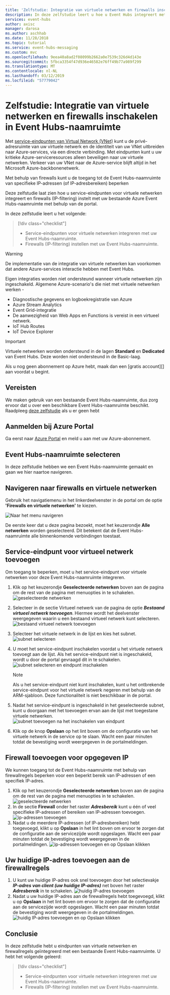 ```yaml
---
title: 'Zelfstudie: Integratie van virtuele netwerken en firewalls inschakelen in Event Hubs | Microsoft Docs'
description: In deze zelfstudie leert u hoe u Event Hubs integreert met virtuele netwerken en Firewalls om toegang te beveiligen.
services: event-hubs
author: axisc
manager: darosa
ms.author: aschhab
ms.date: 11/28/2018
ms.topic: tutorial
ms.service: event-hubs-messaging
ms.custom: mvc
ms.openlocfilehash: 9eea40a8ad2f08099b2662a0e7539c326d4d143e
ms.sourcegitcommit: 5fbca3354f47d936e46582e76ff49b77a989f299
ms.translationtype: MT
ms.contentlocale: nl-NL
ms.lasthandoff: 03/12/2019
ms.locfileid: "57779042"
---
```

# <a name="tutorial-enable-virtual-networks-integration-and-firewalls-on-event-hubs-namespace"></a>Zelfstudie: Integratie van virtuele netwerken en firewalls inschakelen in Event Hubs-naamruimte

Met [service-eindpunten van Virtual Network (VNet)](../virtual-network/virtual-network-service-endpoints-overview.md) kunt u de privé-adresruimte van uw virtuele netwerk en de identiteit van uw VNet uitbreiden naar Azure-services, via een directe verbinding. Met eindpunten kunt u uw kritieke Azure-serviceresources alleen beveiligen naar uw virtuele netwerken. Verkeer van uw VNet naar de Azure-service blijft altijd in het Microsoft Azure-backbonenetwerk.

Met behulp van firewalls kunt u de toegang tot de Event Hubs-naamruimte van specifieke IP-adressen (of IP-adresbereiken) beperken

Deze zelfstudie laat zien hoe u service-eindpunten voor virtuele netwerken integreert en firewalls (IP-filtering) instelt met uw bestaande Azure Event Hubs-naamruimte met behulp van de portal.

In deze zelfstudie leert u het volgende:
> [!div class="checklist"]
> * Service-eindpunten voor virtuele netwerken integreren met uw Event Hubs-naamruimte.
> * Firewalls (IP-filtering) instellen met uw Event Hubs-naamruimte.

>[!WARNING]
> De implementatie van de integratie van virtuele netwerken kan voorkomen dat andere Azure-services interactie hebben met Event Hubs.
>
> Eigen integraties worden niet ondersteund wanneer virtuele netwerken zijn ingeschakeld.
> Algemene Azure-scenario's die niet met virtuele netwerken werken -
> * Diagnostische gegevens en logboekregistratie van Azure
> * Azure Stream Analytics
> * Event Grid-integratie
> * De aanwezigheid van Web Apps en Functions is vereist in een virtueel netwerk.
> * IoT Hub Routes
> * IoT Device Explorer


> [!IMPORTANT]
> Virtuele netwerken worden ondersteund in de lagen **Standard** en **Dedicated** van Event Hubs. Deze worden niet ondersteund in de Basic-laag.

Als u nog geen abonnement op Azure hebt, maak dan een [gratis account][] aan voordat u begint.

## <a name="prerequisites"></a>Vereisten

We maken gebruik van een bestaande Event Hubs-naamruimte, dus zorg ervoor dat u over een beschikbare Event Hubs-naamruimte beschikt. Raadpleeg [deze zelfstudie](./event-hubs-create.md) als u er geen hebt

## <a name="sign-in-to-the-azure-portal"></a>Aanmelden bij Azure Portal

Ga eerst naar [Azure Portal][Azure portal] en meld u aan met uw Azure-abonnement.

## <a name="select-event-hubs-namespace"></a>Event Hubs-naamruimte selecteren

In deze zelfstudie hebben we een Event Hubs-naamruimte gemaakt en gaan we hier naartoe navigeren.

## <a name="navigate-to-firewalls-and-virtual-networks-experience"></a>Navigeren naar firewalls en virtuele netwerken

Gebruik het navigatiemenu in het linkerdeelvenster in de portal om de optie **'Firewalls en virtuele netwerken'** te kiezen.

  ![Naar het menu navigeren](./media/event-hubs-tutorial-vnet-and-firewalls/vnet-firewall-landing-page.png)

  De eerste keer dat u deze pagina bezoekt, moet het keuzerondje **Alle netwerken** worden geselecteerd. Dit betekent dat de Event Hubs-naamruimte alle binnenkomende verbindingen toestaat.

## <a name="add-virtual-network-service-endpoint"></a>Service-eindpunt voor virtueel netwerk toevoegen

Om toegang te beperken, moet u het service-eindpunt voor virtuele netwerken voor deze Event Hubs-naamruimte integreren.

1. Klik op het keuzerondje **Geselecteerde netwerken** boven aan de pagina om de rest van de pagina met menuopties in te schakelen.
  ![geselecteerde netwerken](./media/event-hubs-tutorial-vnet-and-firewalls/vnet-firewall-selecting-selected-networks.png)
2. Selecteer in de sectie Virtueel netwerk van de pagina de optie ***Bestaand virtueel netwerk toevoegen***. Hiermee wordt het deelvenster weergegeven waarin u een bestaand virtueel netwerk kunt selecteren.
  ![bestaand virtueel netwerk toevoegen](./media/event-hubs-tutorial-vnet-and-firewalls/vnet-firewall-adding-vnet-from-portal-slide-in-pane.png)
3. Selecteer het virtuele netwerk in de lijst en kies het subnet.
   ![subnet selecteren](./media/event-hubs-tutorial-vnet-and-firewalls/vnet-firewall-adding-vnet-from-portal-slide-in-pane-with-subnet-query.png)
4. U moet het service-eindpunt inschakelen voordat u het virtuele netwerk toevoegt aan de lijst. Als het service-eindpunt niet is ingeschakeld, wordt u door de portal gevraagd dit in te schakelen.
  ![subnet selecteren en eindpunt inschakelen](./media/event-hubs-tutorial-vnet-and-firewalls/vnet-firewall-adding-vnet-from-portal-slide-in-pane-after-enabling.png)
    > [!NOTE]
    > Als u het service-eindpunt niet kunt inschakelen, kunt u het ontbrekende service-eindpunt voor het virtuele netwerk negeren met behulp van de ARM-sjabloon. Deze functionaliteit is niet beschikbaar in de portal.

5. Nadat het service-eindpunt is ingeschakeld in het geselecteerde subnet, kunt u doorgaan met het toevoegen ervan aan de lijst met toegestane virtuele netwerken.
  ![subnet toevoegen na het inschakelen van eindpunt](./media/event-hubs-tutorial-vnet-and-firewalls/vnet-firewall-adding-vnet-from-portal-slide-in-pane-after-adding.png)

6. Klik op de knop **Opslaan** op het lint boven om de configuratie van het virtuele netwerk in de service op te slaan. Wacht een paar minuten totdat de bevestiging wordt weergegeven in de portalmeldingen.

## <a name="add-firewall-for-specified-ip"></a>Firewall toevoegen voor opgegeven IP

We kunnen toegang tot de Event Hubs-naamruimte met behulp van firewallregels beperken voor een beperkt bereik van IP-adressen of een specifiek IP-adres.

1. Klik op het keuzerondje **Geselecteerde netwerken** boven aan de pagina om de rest van de pagina met menuopties in te schakelen.
  ![geselecteerde netwerken](./media/event-hubs-tutorial-vnet-and-firewalls/vnet-firewall-selecting-selected-networks.png)
2. In de sectie **Firewall** onder het raster ***Adresbereik*** kunt u één of veel specifieke IP-adressen of bereiken van IP-adressen toevoegen.
  ![ip-adressen toevoegen](./media/event-hubs-tutorial-vnet-and-firewalls/vnet-firewall-adding-firewall.png)
3. Nadat u de meerdere IP-adressen (of IP-adresbereiken) hebt toegevoegd, klikt u op **Opslaan** in het lint boven om ervoor te zorgen dat de configuratie aan de servicezijde wordt opgeslagen. Wacht een paar minuten totdat de bevestiging wordt weergegeven in de portalmeldingen.
  ![ip-adressen toevoegen en op Opslaan klikken](./media/event-hubs-tutorial-vnet-and-firewalls/vnet-firewall-adding-firewall-hitting-save.png)

## <a name="adding-your-current-ip-address-to-the-firewall-rules"></a>Uw huidige IP-adres toevoegen aan de firewallregels

1. U kunt uw huidige IP-adres ook snel toevoegen door het selectievakje ***IP-adres van client (uw huidige IP-adres)*** net boven het raster ***Adresbereik*** in te schakelen.
  ![huidig IP-adres toevoegen](./media/event-hubs-tutorial-vnet-and-firewalls/vnet-firewall-adding-current-ip-hitting-save.png)
2. Nadat u uw huidige IP-adres aan de firewallregels hebt toegevoegd, klikt u op **Opslaan** in het lint boven om ervoor te zorgen dat de configuratie aan de servicezijde wordt opgeslagen. Wacht een paar minuten totdat de bevestiging wordt weergegeven in de portalmeldingen.
  ![huidig IP-adres toevoegen en op Opslaan klikken](./media/event-hubs-tutorial-vnet-and-firewalls/vnet-firewall-adding-current-ip-hitting-save-after-saving.png)

## <a name="conclusion"></a>Conclusie

In deze zelfstudie hebt u eindpunten van virtuele netwerken en firewallregels geïntegreerd met een bestaande Event Hubs-naamruimte. U hebt het volgende geleerd:
> [!div class="checklist"]
> * Service-eindpunten voor virtuele netwerken integreren met uw Event Hubs-naamruimte.
> * Firewalls (IP-filtering) instellen met uw Event Hubs-naamruimte.


[Azure portal]: https://portal.azure.com/
